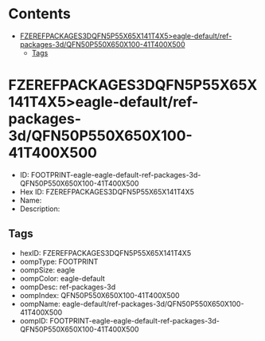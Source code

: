 



Contents
========

* [FZEREFPACKAGES3DQFN5P55X65X141T4X5>eagle-default/ref-packages-3d/QFN50P550X650X100-41T400X500](#fzerefpackages3dqfn5p55x65x141t4x5eagle-defaultref-packages-3dqfn50p550x650x100-41t400x500)
	* [Tags](#tags)

# FZEREFPACKAGES3DQFN5P55X65X141T4X5>eagle-default/ref-packages-3d/QFN50P550X650X100-41T400X500

- ID: FOOTPRINT-eagle-eagle-default-ref-packages-3d-QFN50P550X650X100-41T400X500
- Hex ID: FZEREFPACKAGES3DQFN5P55X65X141T4X5
- Name: 
- Description: 

## Tags

- hexID: FZEREFPACKAGES3DQFN5P55X65X141T4X5
- oompType: FOOTPRINT
- oompSize: eagle
- oompColor: eagle-default
- oompDesc: ref-packages-3d
- oompIndex: QFN50P550X650X100-41T400X500
- oompName: eagle-default/ref-packages-3d/QFN50P550X650X100-41T400X500
- oompID: FOOTPRINT-eagle-eagle-default-ref-packages-3d-QFN50P550X650X100-41T400X500
